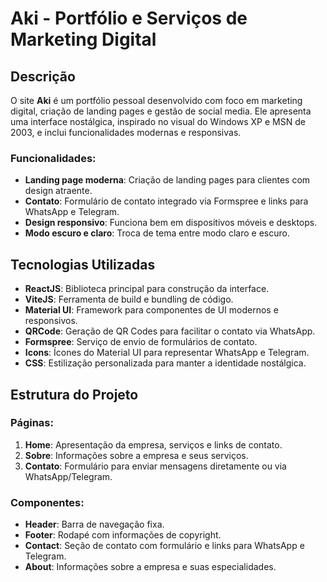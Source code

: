 # Aki - Portfólio e Serviços de Marketing Digital

## Descrição

O site **Aki** é um portfólio pessoal desenvolvido com foco em marketing digital, criação de landing pages e gestão de social media. Ele apresenta uma interface nostálgica, inspirado no visual do Windows XP e MSN de 2003, e inclui funcionalidades modernas e responsivas.

### Funcionalidades:
- **Landing page moderna**: Criação de landing pages para clientes com design atraente.
- **Contato**: Formulário de contato integrado via Formspree e links para WhatsApp e Telegram.
- **Design responsivo**: Funciona bem em dispositivos móveis e desktops.
- **Modo escuro e claro**: Troca de tema entre modo claro e escuro.

## Tecnologias Utilizadas

- **ReactJS**: Biblioteca principal para construção da interface.
- **ViteJS**: Ferramenta de build e bundling de código.
- **Material UI**: Framework para componentes de UI modernos e responsivos.
- **QRCode**: Geração de QR Codes para facilitar o contato via WhatsApp.
- **Formspree**: Serviço de envio de formulários de contato.
- **Icons**: Ícones do Material UI para representar WhatsApp e Telegram.
- **CSS**: Estilização personalizada para manter a identidade nostálgica.

## Estrutura do Projeto

### Páginas:
1. **Home**: Apresentação da empresa, serviços e links de contato.
2. **Sobre**: Informações sobre a empresa e seus serviços.
3. **Contato**: Formulário para enviar mensagens diretamente ou via WhatsApp/Telegram.

### Componentes:
- **Header**: Barra de navegação fixa.
- **Footer**: Rodapé com informações de copyright.
- **Contact**: Seção de contato com formulário e links para WhatsApp e Telegram.
- **About**: Informações sobre a empresa e suas especialidades.

